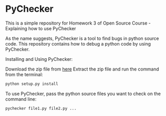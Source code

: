 # PyChecker
This is a simple repository for Homework 3 of Open Source Course - Explaining how to use PyChecker

As the name suggests, PyChecker is a tool to find bugs in python source code. This repository contains how to debug a python code by using PyChecker.

Installing and Using PyChecker:

Download the zip file from [here]( https://sourceforge.net/projects/pychecker/files/)
Extract the zip file and run the command from the terminal:

```python
python setup.py install
```

To use PyChecker, pass the python source files you want to check on the command line: 
```python
pychecker file1.py file2.py ...
```

